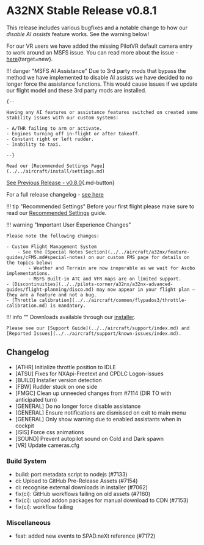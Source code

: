# A32NX Stable Release v0.8.1

This release includes various bugfixes and a notable change to how our *disable AI assists* feature works. See the warning below!

For our VR users we have added the missing PilotVR default camera entry to work around an MSFS issue. You can read more about the issue - [here](https://forums.flightsimulator.com/t/bug-fs2020-using-3d-cockpit-camera-in-vr-wrong-horizontal-plane-rotation-ex-fbw-a320-salty-747-asobo-787-sdk-sample/428618?u=cptlucky8){target=new}.

!!! danger "MSFS AI Assistance"
    Due to 3rd party mods that bypass the method we have implemented to disable AI assists we have decided to no longer force the assistance functions. This would cause issues 
    if we update our flight model and these 3rd party mods are installed.

    {--

    Having any AI features or assistance features switched on created some stability issues with our custom systems:

    - A/THR failing to arm or activate.
    - Engines turning off in-flight or after takeoff.
    - Constant right or left rudder.
    - Inability to taxi.

    --}

    Read our [Recommended Settings Page](../../aircraft/install/settings.md)

[See Previous Release - v0.8.0](v080.md){.md-button}

For a full release changelog - [see here](#changelog)

!!! tip "Recommended Settings"
    Before your first flight please make sure to read our [Recommended Settings](../../aircraft/install/settings.md) guide.

!!! warning "Important User Experience Changes"

    Please note the following changes:

    - Custom Flight Management System
        - See the [Special Notes Section](../../aircraft/a32nx/feature-guides/cFMS.md#special-notes) on our custom FMS page for details on the topics below:
            - Weather and Terrain are now inoperable as we wait for Asobo implementations.
            - MSFS Built-in ATC and VFR maps are on limited support.
    - [Discontinuities](../../pilots-corner/a32nx/a32nx-advanced-guides/flight-planning/disco.md) may now appear in your flight plan — they are a feature and not a bug.
    - [Throttle calibration](../../aircraft/common/flypados3/throttle-calibration.md) is mandatory.

!!! info ""
    Downloads available through our [installer](../../aircraft/install/installation.md).

    Please see our [Support Guide](../../aircraft/support/index.md) and [Reported Issues](../../aircraft/support/known-issues/index.md).

## Changelog

- [ATHR] Initialize throttle position to IDLE
- [ATSU] Fixes for NXApi-Freetext and CPDLC Logon-issues
- [BUILD] Installer version detection
- [FBW] Rudder stuck on one side
- [FMGC] Clean up unneeded changes from #7114 (DIR TO with anticipated turn)
- [GENERAL] Do no longer force disable assistance
- [GENERAL] Ensure notifications are dismissed on exit to main menu
- [GENERAL] Only show warning due to enabled assistants when in cockpit
- [ISIS] Force css animations
- [SOUND] Prevent autopilot sound on Cold and Dark spawn
- [VR] Update cameras.cfg

### Build System

- build: port metadata script to nodejs (#7133)
- ci: Upload to GitHub Pre-Release Assets (#7154)
- ci: recognise external downloads in installer (#7062)
- fix(ci): GitHub workflows failing on old assets (#7160)
- fix(ci): upload addon packages for manual download to CDN (#7153)
- fix(ci): workflow failing

### Miscellaneous

- feat: added new events to SPAD.neXt reference (#7172)